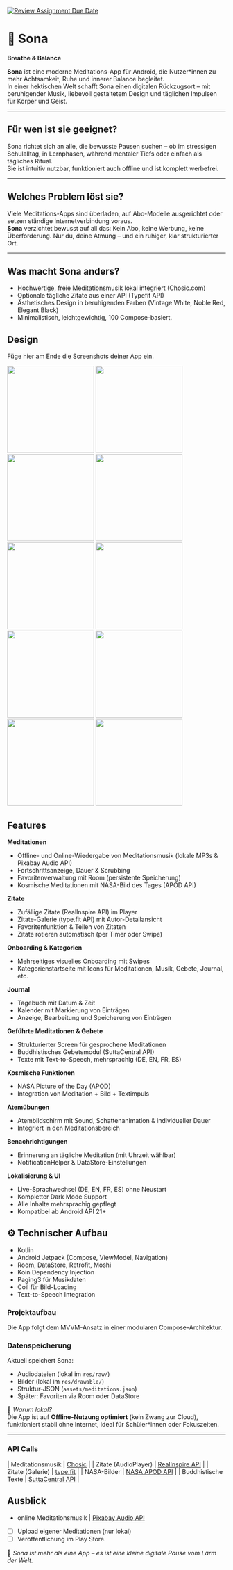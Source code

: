 [![Review Assignment Due Date](https://classroom.github.com/assets/deadline-readme-button-22041afd0340ce965d47ae6ef1cefeee28c7c493a6346c4f15d667ab976d596c.svg)](https://classroom.github.com/a/tvZJeQ95)
# 🌙 Sona  
**Breathe & Balance**

**Sona** ist eine moderne Meditations-App für Android, die Nutzer*innen zu mehr Achtsamkeit, Ruhe und innerer Balance begleitet.  
In einer hektischen Welt schafft Sona einen digitalen Rückzugsort – mit beruhigender Musik, liebevoll gestaltetem Design und täglichen Impulsen für Körper und Geist.

---

## Für wen ist sie geeignet?

Sona richtet sich an alle, die bewusste Pausen suchen – ob im stressigen Schulalltag, in Lernphasen, während mentaler Tiefs oder einfach als tägliches Ritual.  
Sie ist intuitiv nutzbar, funktioniert auch offline und ist komplett werbefrei.

---

## Welches Problem löst sie?

Viele Meditations-Apps sind überladen, auf Abo-Modelle ausgerichtet oder setzen ständige Internetverbindung voraus.  
**Sona** verzichtet bewusst auf all das: Kein Abo, keine Werbung, keine Überforderung. Nur du, deine Atmung – und ein ruhiger, klar strukturierter Ort.

---

## Was macht Sona anders?

-  Hochwertige, freie Meditationsmusik lokal integriert (Chosic.com)
-  Optionale tägliche Zitate aus einer API (Typefit API)
-  Ästhetisches Design in beruhigenden Farben (Vintage White, Noble Red, Elegant Black)
-  Minimalistisch, leichtgewichtig, 100 Compose-basiert.

## Design
Füge hier am Ende die Screenshots deiner App ein.

<p>
  <img src="./img/SplashScreen.png" width="200">
  <img src="./img/Onboarding.png" width="200">
  <img src="./img/StartScreen.png" width="200">
   <img src="./img/AudioPlayer.png" width="200">
  <img src="./img/Pose.png" width="200">
  <img src="./img/PosenScreen.png" width="200">
  <img src="./img/SettingsScreen.png" width="200"> 
  <img src="./img/MentalBenefits.png" width="200"> 
  <img src="./img/HomeScreen.png" width="200"> 
<img src="./img/NasaScreeen.png" width="200"> 

</p>

##  Features

 **Meditationen**
- Offline- und Online-Wiedergabe von Meditationsmusik (lokale MP3s & Pixabay Audio API)
- Fortschrittsanzeige, Dauer & Scrubbing
- Favoritenverwaltung mit Room (persistente Speicherung)
- Kosmische Meditationen mit NASA-Bild des Tages (APOD API)

**Zitate**
- Zufällige Zitate (RealInspire API) im Player
- Zitate-Galerie (type.fit API) mit Autor-Detailansicht
- Favoritenfunktion & Teilen von Zitaten
- Zitate rotieren automatisch (per Timer oder Swipe)

**Onboarding & Kategorien**
- Mehrseitiges visuelles Onboarding mit Swipes
- Kategorienstartseite mit Icons für Meditationen, Musik, Gebete, Journal, etc.

**Journal**
- Tagebuch mit Datum & Zeit
- Kalender mit Markierung von Einträgen
- Anzeige, Bearbeitung und Speicherung von Einträgen

**Geführte Meditationen & Gebete**
- Strukturierter Screen für gesprochene Meditationen
- Buddhistisches Gebetsmodul (SuttaCentral API)
- Texte mit Text-to-Speech, mehrsprachig (DE, EN, FR, ES)

**Kosmische Funktionen**
- NASA Picture of the Day (APOD)
- Integration von Meditation + Bild + Textimpuls

**Atemübungen**
- Atembildschirm mit Sound, Schattenanimation & individueller Dauer
- Integriert in den Meditationsbereich

 **Benachrichtigungen**
- Erinnerung an tägliche Meditation (mit Uhrzeit wählbar)
- NotificationHelper & DataStore-Einstellungen

**Lokalisierung & UI**
- Live-Sprachwechsel (DE, EN, FR, ES) ohne Neustart
- Kompletter Dark Mode Support
- Alle Inhalte mehrsprachig gepflegt
- Kompatibel ab Android API 21+


## ⚙️ Technischer Aufbau
- Kotlin
- Android Jetpack (Compose, ViewModel, Navigation)
- Room, DataStore, Retrofit, Moshi
- Koin Dependency Injection
- Paging3 für Musikdaten
- Coil für Bild-Loading
- Text-to-Speech Integration


### Projektaufbau

Die App folgt dem MVVM-Ansatz in einer modularen Compose-Architektur.

### Datenspeicherung

Aktuell speichert Sona:
- Audiodateien (lokal im `res/raw/`)
- Bilder (lokal im `res/drawable/`)
- Struktur-JSON (`assets/meditations.json`)
- Später: Favoriten via Room oder DataStore

📌 *Warum lokal?*  
Die App ist auf **Offline-Nutzung optimiert** (kein Zwang zur Cloud), funktioniert stabil ohne Internet, ideal für Schüler*innen oder Fokuszeiten.

---

###  API Calls

| Meditationsmusik | [Chosic](chosic.com) |
| Zitate (AudioPlayer) | [RealInspire API](https://api.realinspire.live) |
| Zitate (Galerie) | [type.fit](https://type.fit/api/quotes) |
| NASA-Bilder | [NASA APOD API](https://api.nasa.gov/) |
| Buddhistische Texte | [SuttaCentral API](https://suttacentral.net/api) |



##  Ausblick
- online Meditationsmusik | [Pixabay Audio API](https://pixabay.com/api/docs/audio/)
- [ ] Upload eigener Meditationen (nur lokal)
- [ ] Veröffentlichung im Play Store.

🧘 *Sona ist mehr als eine App – es ist eine kleine digitale Pause vom Lärm der Welt.*
